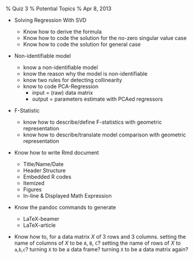 % Quiz 3 
% Potential Topics 
% Apr 8, 2013


* Solving Regression With SVD 
    * Know how to derive the formula
    * Know how to code the solution for the no-zero singular value case
    * Know how to code the solution for general case

* Non-identifiable model
    * know a non-identifiable model 
    * know the reason why the model is non-identifiable 
    * know two rules for detecting collinearity 
    * know to code PCA-Regression
        * input = (raw) data matrix 
        * output = parameters estimate with PCAed regressors
* F-Statistic
    * know how to describe/define F-statistics with geometric representation
    * know how to describe/translate model comparison with geometric representation
* Know how to write Rmd document
    * Title/Name/Date
    * Header Structure 
    * Embedded R codes 
    * Itemized
    * Figures
    * In-line & Displayed Math Expression 
* Know the pandoc commands to generate 
    * LaTeX-beamer
    * LaTeX-article

* Know how to, for a data matrix $X$ of $3$ rows and $3$ columns. 
setting the name of columns of $X$ to be `A`, `B`, `C`? 
setting the name of rows of $X$ to `a`,`b`,`c`?
turning `X` to be a data frame?
turning `X` to be a data matrix again? 

